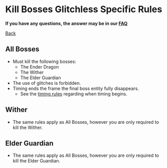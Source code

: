 # Kill Bosses Glitchless Specific Rules

**If you have any questions, the answer may be in our
[FAQ](https://www.speedrun.com/mcbe/thread/vdv9t)**

[Back](../README.md)

## All Bosses

* Must kill the following bosses:
	- The Ender Dragon
	- The Wither
	- The Elder Guardian
* The use of glitches is forbidden.
* Timing ends the frame the final boss entity fully disappears.
	- See the [timing rules](../global/README.md#timing-rules) regarding
	when timing begins.

## Wither

* The same rules apply as All Bosses, however you are only required to kill
the Wither.

## Elder Guardian

* The same rules apply as All Bosses, however you are only required to kill
the Elder Guardian.
